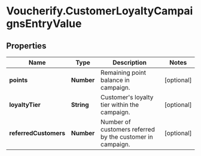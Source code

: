 # Voucherify.CustomerLoyaltyCampaignsEntryValue

## Properties

Name | Type | Description | Notes
------------ | ------------- | ------------- | -------------
**points** | **Number** | Remaining point balance in campaign. | [optional] 
**loyaltyTier** | **String** | Customer&#39;s loyalty tier within the campaign. | [optional] 
**referredCustomers** | **Number** | Number of customers referred by the customer in campaign. | [optional] 


